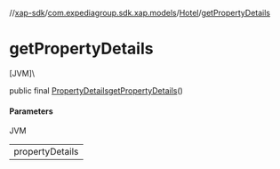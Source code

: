 //[xap-sdk](../../../index.md)/[com.expediagroup.sdk.xap.models](../index.md)/[Hotel](index.md)/[getPropertyDetails](get-property-details.md)

# getPropertyDetails

[JVM]\

public final [PropertyDetails](../-property-details/index.md)[getPropertyDetails](get-property-details.md)()

#### Parameters

JVM

| |
|---|
| propertyDetails |
